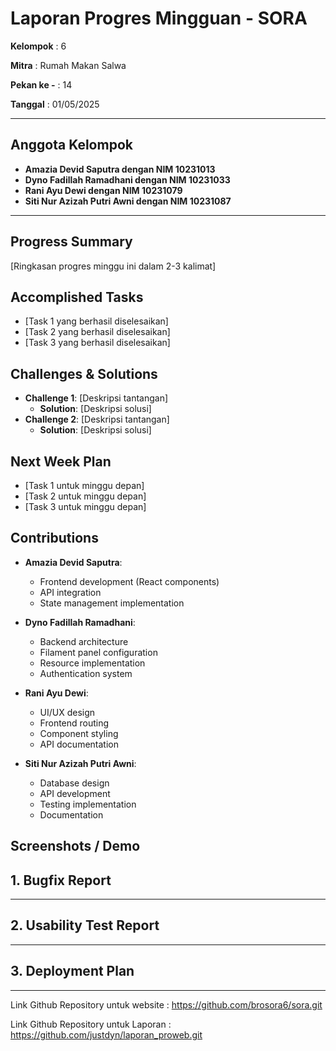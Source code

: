 # Laporan Progres Mingguan - SORA
**Kelompok** : 6

**Mitra** : Rumah Makan Salwa

**Pekan ke -** : 14

**Tanggal** : 01/05/2025

---
## Anggota Kelompok ##

- **Amazia Devid Saputra dengan NIM 10231013** 
- **Dyno Fadillah Ramadhani dengan NIM 10231033**
- **Rani Ayu Dewi dengan NIM 10231079**
- **Siti Nur Azizah Putri Awni dengan NIM 10231087**

---

## Progress Summary
[Ringkasan progres minggu ini dalam 2-3 kalimat]

## Accomplished Tasks
- [Task 1 yang berhasil diselesaikan]
- [Task 2 yang berhasil diselesaikan]
- [Task 3 yang berhasil diselesaikan]

## Challenges & Solutions
- **Challenge 1**: [Deskripsi tantangan]
  - **Solution**: [Deskripsi solusi]
- **Challenge 2**: [Deskripsi tantangan]
  - **Solution**: [Deskripsi solusi]

## Next Week Plan
- [Task 1 untuk minggu depan]
- [Task 2 untuk minggu depan]
- [Task 3 untuk minggu depan]


## Contributions
- **Amazia Devid Saputra**: 
  - Frontend development (React components)
  - API integration
  - State management implementation

- **Dyno Fadillah Ramadhani**: 
  - Backend architecture
  - Filament panel configuration
  - Resource implementation
  - Authentication system

- **Rani Ayu Dewi**: 
  - UI/UX design
  - Frontend routing
  - Component styling
  - API documentation

- **Siti Nur Azizah Putri Awni**: 
  - Database design
  - API development
  - Testing implementation
  - Documentation

## Screenshots / Demo
## 1. Bugfix Report

---

## 2. Usability Test Report


---

## 3. Deployment Plan

---

Link Github Repository untuk website : https://github.com/brosora6/sora.git

Link Github Repository untuk Laporan : https://github.com/justdyn/laporan_proweb.git